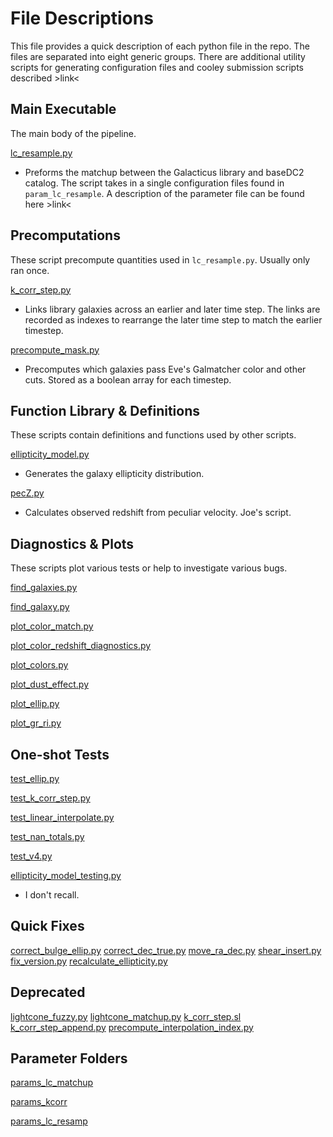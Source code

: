 File Descriptions
=================

This file provides a quick description of each python file in the
repo. The files are separated into eight generic groups. There are
additional utility scripts for generating configuration files and
cooley submission scripts described >link<


Main Executable
--------------
The main body of the pipeline. 

[lc_resample.py](lc_resample.py)
* Preforms the matchup between the Galacticus library and baseDC2
  catalog.  The script takes in a single configuration files found in
  `param_lc_resample`. A description of the parameter file can be
  found here >link<


Precomputations
---------------

These script precompute quantities used in `lc_resample.py`. Usually
only ran once.

[k_corr_step.py](k_corr_step.py)
* Links library galaxies across an earlier and later time step. The
  links are recorded as indexes to rearrange the later time step to
  match the earlier timestep.

[precompute_mask.py](precompute_mask.py)
* Precomputes which galaxies pass Eve's Galmatcher color and other
  cuts. Stored as a boolean array for each timestep. 


Function Library & Definitions
----------------------------

These scripts contain definitions and functions used by other scripts.

[ellipticity_model.py](ellipticity_model.py)
* Generates the galaxy ellipticity distribution.

[pecZ.py](pecZ.py)
* Calculates observed redshift from peculiar velocity. Joe's script.

Diagnostics & Plots
-------------------

These scripts plot various tests or help to investigate various bugs.


[find_galaxies.py](find_galaxies.py)

[find_galaxy.py](find_galaxy.py)

[plot_color_match.py](plot_color_match.py)


[plot_color_redshift_diagnostics.py](plot_color_redshift_diagnostics.py)

[plot_colors.py](plot_colors.py)

[plot_dust_effect.py](plot_dust_effect.py)

[plot_ellip.py](plot_ellip.py)

[plot_gr_ri.py](plot_gr_ri.py)


One-shot Tests
--------------
[test_ellip.py](test_ellip.py)

[test_k_corr_step.py](test_k_corr_step.py)

[test_linear_interpolate.py](test_linear_interpolate.py)

[test_nan_totals.py](test_nan_totals.py)

[test_v4.py](test_v4.py)

[ellipticity_model_testing.py](ellipticity_model_testing.py)
* I don't recall.

Quick Fixes 
-----------
[correct_bulge_ellip.py](correct_bulge_ellip.py)
[correct_dec_true.py](correct_dec_true.py)
[move_ra_dec.py](move_ra_dec.py)
[shear_insert.py](shear_insert.py)
[fix_version.py](fix_version.py)
[recalculate_ellipticity.py](recalculate_ellipticity.py)

Deprecated 
----------------------
[lightcone_fuzzy.py](lightcone_fuzzy.py)
[lightcone_matchup.py](lightcone_matchup.py)
[k_corr_step.sl](k_corr_step.sl)
[k_corr_step_append.py](k_corr_step_append.py)
[precompute_interpolation_index.py](precompute_interpolation_index.py)


Parameter Folders
---------------
[params_lc_matchup](params_lc_matchup)

[params_kcorr](params_kcorr)

[params_lc_resamp](params_lc_resamp)












